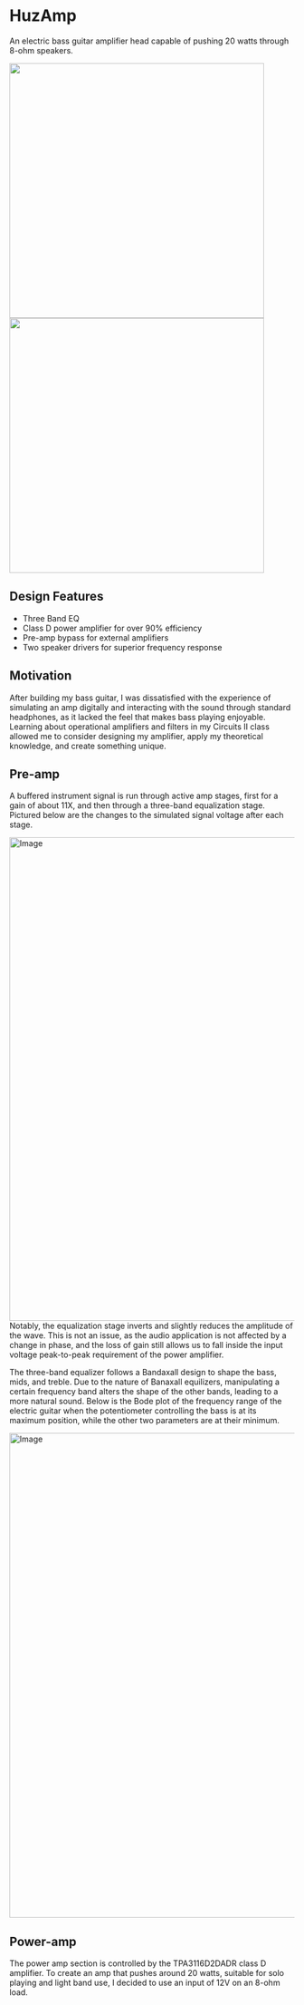 # HuzAmp 
An electric bass guitar amplifier head capable of pushing 20 watts through 8-ohm speakers.
<p float="left">
  <img src="https://github.com/user-attachments/assets/be3368cf-199f-4710-bf0f-667f3fbe92b9" width="450" />
  <img src= "https://github.com/user-attachments/assets/21441805-2548-4da6-9d0c-d8c29421890c"  width="450" /> 
</p>

## Design Features
- Three Band EQ
- Class D power amplifier for over 90% efficiency
- Pre-amp bypass for external amplifiers
- Two speaker drivers for superior frequency response
## Motivation
After building my bass guitar, I was dissatisfied with the experience of simulating an amp digitally and interacting with the sound through standard headphones, as it lacked the feel that makes bass playing enjoyable. Learning about operational amplifiers and filters in my Circuits II class allowed me to consider designing my amplifier, apply my theoretical knowledge, and create something unique. 
## Pre-amp
A buffered instrument signal is run through active amp stages, first for a gain of about 11X, and then through a three-band equalization stage. Pictured below are the changes to the simulated signal voltage after each stage.

<img width="1913" height="854" alt="Image" src="https://github.com/user-attachments/assets/a1a5a7bc-988e-4cd0-ad20-54e0c082e74e" />
Notably, the equalization stage inverts and slightly reduces the amplitude of the wave. This is not an issue, as the audio application is not affected by a change in phase, and the loss of gain still allows us to fall inside the input voltage peak-to-peak requirement of the power amplifier.  


The three-band equalizer follows a Bandaxall design to shape the bass, mids, and treble. Due to the nature of Banaxall equilizers, manipulating a certain frequency band alters the shape of the other bands, leading to a more natural sound. Below is the Bode plot of the frequency range of the electric guitar when the potentiometer controlling the bass is at its maximum position, while the other two parameters are at their minimum.

<img width="1912" height="856" alt="Image" src="https://github.com/user-attachments/assets/cd48cdc3-2906-4c60-abf2-92cdb265bc73" />

## Power-amp
The power amp section is controlled by the TPA3116D2DADR class D amplifier. To create an amp that pushes around 20 watts, suitable for solo playing and light band use, I decided to use an input of 12V on an 8-ohm load.


